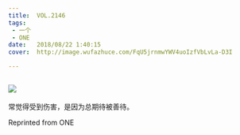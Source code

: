 ```yaml
---
title:	VOL.2146
tags:
 - 一个
 - ONE
date:	2018/08/22 1:40:15
cover:	http://image.wufazhuce.com/FqU5jrnmwYWV4uoIzfVbLvLa-D3I

---
```

![](http://image.wufazhuce.com/FqU5jrnmwYWV4uoIzfVbLvLa-D3I)
---

常觉得受到伤害，是因为总期待被善待。
 
Reprinted from ONE

